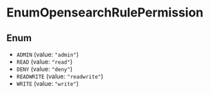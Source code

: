 # EnumOpensearchRulePermission

## Enum

* `ADMIN` (value: `"admin"`)
* `READ` (value: `"read"`)
* `DENY` (value: `"deny"`)
* `READWRITE` (value: `"readwrite"`)
* `WRITE` (value: `"write"`)
